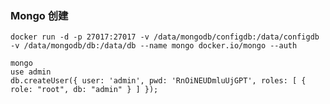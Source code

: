 ### Mongo 创建
    docker run -d -p 27017:27017 -v /data/mongodb/configdb:/data/configdb -v /data/mongodb/db:/data/db --name mongo docker.io/mongo --auth
    
    mongo
    use admin
    db.createUser({ user: 'admin', pwd: 'RnOiNEUDmluUjGPT', roles: [ { role: "root", db: "admin" } ] });
